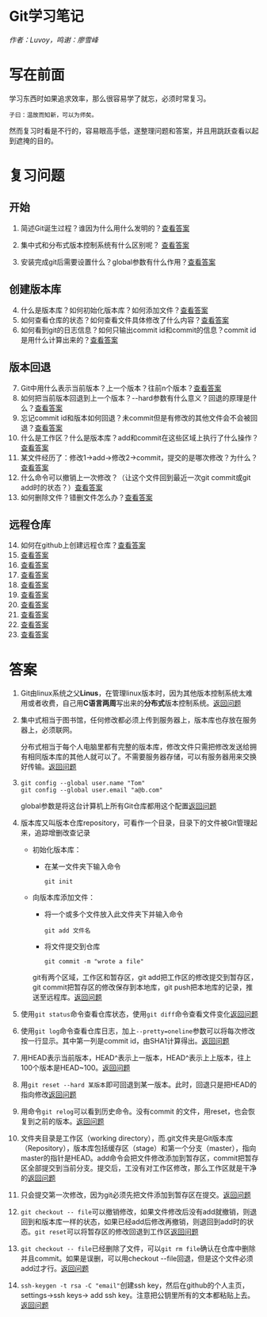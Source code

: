 # **Git学习笔记**

*作者：Luvoy，鸣谢：廖雪峰*
# 写在前面

学习东西时如果追求效率，那么很容易学了就忘，必须时常复习。

```
子曰：温故而知新，可以为师矣。
```

然而复习时看是不行的，容易眼高手低，遂整理问题和答案，并且用跳跃查看以起到遮掩的目的。

# 复习问题
## **开始**

1.  <span id="question_1"></span>简述Git诞生过程？谁因为什么用什么发明的？[查看答案](#answer_1) 

2.  <span id="question_2"></span>集中式和分布式版本控制系统有什么区别呢？ [查看答案](#answer_2)

3.  <span id="question_3"></span>安装完成git后需要设置什么？global参数有什么作用？[查看答案](#answer_3)
   
## **创建版本库**

4.  <span id="question_4"></span>什么是版本库？如何初始化版本库？如何添加文件？[查看答案](#answer_4)
5.  <span id="question_5"></span>如何查看仓库的状态？如何查看文件具体修改了什么内容？[查看答案](#answer_5)
6.  <span id="question_6"></span>如何看到git的日志信息？如何只输出commit id和commit的信息？commit id是用什么计算出来的？[查看答案](#answer_6)

## **版本回退**
7.  <span id="question_7"></span>Git中用什么表示当前版本？上一个版本？往前n个版本？[查看答案](#answer_7)
8.  <span id="question_8"></span>如何把当前版本回退到上一个版本？--hard参数有什么意义？回退的原理是什么？[查看答案](#answer_8)
9.  <span id="question_9"></span>忘记commit id和版本如何回退？未commit但是有修改的其他文件会不会被回退？[查看答案](#answer_9)
10. <span id="question_10"></span>什么是工作区？什么是版本库？add和commit在这些区域上执行了什么操作？[查看答案](#answer_10)
11. <span id="question_11"></span>某文件经历了：修改1->add->修改2->commit，提交的是哪次修改？为什么？[查看答案](#answer_11)
12. <span id="question_12"></span>什么命令可以撤销上一次修改？（让这个文件回到最近一次git commit或git add时的状态？）[查看答案](#answer_12)
13. <span id="question_13"></span>如何删除文件？错删文件怎么办？[查看答案](#answer_13)

## **远程仓库**
14. <span id="question_14"></span>如何在github上创建远程仓库？[查看答案](#answer_14)
15. <span id="question_15"></span>[查看答案](#answer_15)
16. <span id="question_16"></span>[查看答案](#answer_16)
17. <span id="question_17"></span>[查看答案](#answer_17)
18. <span id="question_18"></span>[查看答案](#answer_18)
19. <span id="question_19"></span>[查看答案](#answer_19)
20. <span id="question_20"></span>[查看答案](#answer_20)
21. <span id="question_21"></span>[查看答案](#answer_21)
22. <span id="question_22"></span>[查看答案](#answer_22)
23. <span id="question_23"></span>[查看答案](#answer_23)

# 答案
1.  <span id="answer_1"></span>Git由linux系统之父**Linus**，在管理linux版本时，因为其他版本控制系统太难用或者收费，自己用**C语言两周**写出来的**分布式**版本控制系统。[返回问题](#question_1)
2.  <span id="answer_2"></span>集中式相当于图书馆，任何修改都必须上传到服务器上，版本库也存放在服务器上，必须联网。

    分布式相当于每个人电脑里都有完整的版本库，修改文件只需把修改发送给拥有相同版本库的其他人就可以了。不需要服务器存储，可以有服务器用来交换好传输。[返回问题](#question_2)
3.  <span id="answer_3"></span>
    ```git
    git config --global user.name "Tom"
    git config --global user.email "a@b.com"
    ```
    global参数是将这台计算机上所有Git仓库都用这个配置[返回问题](#question_3)
4.  <span id="answer_4"></span>版本库又叫版本仓库repository，可看作一个目录，目录下的文件被Git管理起来，追踪增删改查记录
   
    * 初始化版本库：
        - 在某一文件夹下输入命令
            ```git
            git init
            ```

    * 向版本库添加文件：
        - 将一个或多个文件放入此文件夹下并输入命令
            ```git
            git add 文件名
            ``` 
        - 将文件提交到仓库
            ```git
            git commit -m "wrote a file"
            ```
        git有两个区域，工作区和暂存区，git add把工作区的修改提交到暂存区，git commit把暂存区的修改保存到本地库，git push把本地库的记录，推送至远程库。[返回问题](#question_4)
5.  <span id="answer_5"></span>使用```git status```命令查看仓库状态，使用```git diff```命令查看文件变化[返回问题](#question_5)
6.  <span id="anwser_6:"></span>使用```git log```命令查看仓库日志，加上```--pretty=oneline```参数可以将每次修改按一行显示。其中第一列是commit id，由SHA1计算得出。[返回问题](#question_6)
7.  <span id="anwser_7"></span>用HEAD表示当前版本，HEAD^表示上一版本，HEAD^表示上上版本，往上100个版本是HEAD~100。[返回问题](#question_7)
8.  <span id="anwser_8"></span>用```git reset --hard 某版本```即可回退到某一版本。此时，回退只是把HEAD的指向修改[返回问题](#question_8)
9.  <span id="anwser_9"></span>用命令```git relog```可以看到历史命令。没有commit 的文件，用reset，也会恢复到之前的版本。[返回问题](#question_9)
10. <span id="anwser_10"></span>文件夹目录是工作区（working directory），而.git文件夹是Git版本库（Repository），版本库包括缓存区（stage）和第一个分支（master），指向master的指针是HEAD。add命令会把文件修改添加到暂存区，commit把暂存区全部提交到当前分支。提交后，工没有对工作区修改，那么工作区就是干净的[返回问题](#question_10)
11. <span id="anwser_11"></span>只会提交第一次修改，因为git必须先把文件添加到暂存区在提交。[返回问题](#question_11)
12. <span id="anwser_12"></span>```git checkout -- file```可以撤销修改，如果文件修改后没有add就撤销，则退回到和版本库一样的状态，如果已经add后修改再撤销，则退回到add时的状态。```git reset```可以将暂存区的修改回退到工作区[返回问题](#question_12)
13. <span id="anwser_13"></span>```git checkout -- file```已经删除了文件，可以```git rm file```确认在仓库中删除并且commit。如果是误删，可以用checkout --file回退，但是这个文件必须add过才行。[返回问题](#question_13)
14. <span id="anwser_14"></span>```ssh-keygen -t rsa -C "email"```创建ssh key，然后在github的个人主页，settings->ssh keys-> add ssh key。注意把公钥里所有的文本都粘贴上去。[返回问题](#question_14)